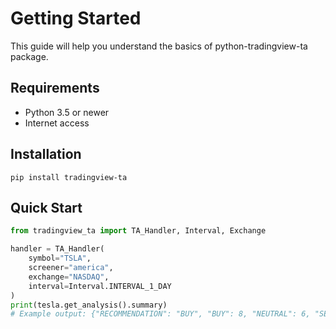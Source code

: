 # Getting Started

This guide will help you understand the basics of python-tradingview-ta package.

## Requirements
* Python 3.5 or newer
* Internet access

## Installation
```
pip install tradingview-ta
```

## Quick Start
```python
from tradingview_ta import TA_Handler, Interval, Exchange

handler = TA_Handler(
    symbol="TSLA",
    screener="america",
    exchange="NASDAQ",
    interval=Interval.INTERVAL_1_DAY
)
print(tesla.get_analysis().summary)
# Example output: {"RECOMMENDATION": "BUY", "BUY": 8, "NEUTRAL": 6, "SELL": 3}
```